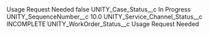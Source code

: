 <?xml version="1.0" encoding="UTF-8"?>
<CustomMetadata xmlns="http://soap.sforce.com/2006/04/metadata" xmlns:xsi="http://www.w3.org/2001/XMLSchema-instance" xmlns:xsd="http://www.w3.org/2001/XMLSchema">
    <label>Usage Request Needed</label>
    <protected>false</protected>
    <values>
        <field>UNITY_Case_Status__c</field>
        <value xsi:type="xsd:string">In Progress</value>
    </values>
    <values>
        <field>UNITY_SequenceNumber__c</field>
        <value xsi:type="xsd:double">10.0</value>
    </values>
    <values>
        <field>UNITY_Service_Channel_Status__c</field>
        <value xsi:type="xsd:string">INCOMPLETE</value>
    </values>
    <values>
        <field>UNITY_WorkOrder_Status__c</field>
        <value xsi:type="xsd:string">Usage Request Needed</value>
    </values>
</CustomMetadata>
